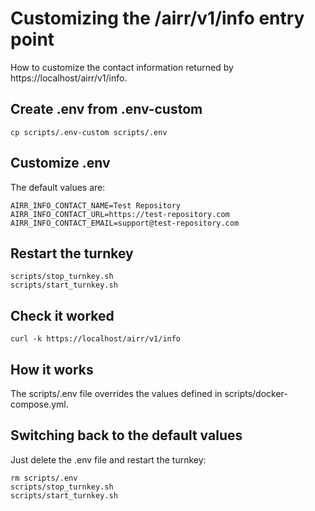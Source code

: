 # Customizing the /airr/v1/info entry point

How to customize the contact information returned by https://localhost/airr/v1/info.

## Create .env from .env-custom
```
cp scripts/.env-custom scripts/.env
```

## Customize .env
The default values are:
```
AIRR_INFO_CONTACT_NAME=Test Repository
AIRR_INFO_CONTACT_URL=https://test-repository.com
AIRR_INFO_CONTACT_EMAIL=support@test-repository.com
```

## Restart the turnkey
```
scripts/stop_turnkey.sh
scripts/start_turnkey.sh 
```

## Check it worked
```
curl -k https://localhost/airr/v1/info
```

## How it works

The scripts/.env file overrides the values defined in scripts/docker-compose.yml.


## Switching back to the default values

Just delete the .env file and restart the turnkey:
```
rm scripts/.env
scripts/stop_turnkey.sh
scripts/start_turnkey.sh 
```
